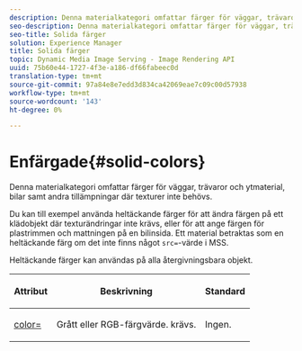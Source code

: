 ```yaml
---
description: Denna materialkategori omfattar färger för väggar, trävaror och ytmaterial, bilar samt andra tillämpningar där texturer inte behövs.
seo-description: Denna materialkategori omfattar färger för väggar, trävaror och ytmaterial, bilar samt andra tillämpningar där texturer inte behövs.
seo-title: Solida färger
solution: Experience Manager
title: Solida färger
topic: Dynamic Media Image Serving - Image Rendering API
uuid: 75b60e44-1727-4f3e-a186-df66fabeec0d
translation-type: tm+mt
source-git-commit: 97a84e8e7edd3d834ca42069eae7c09c00d57938
workflow-type: tm+mt
source-wordcount: '143'
ht-degree: 0%

---
```



# Enfärgade{#solid-colors}

Denna materialkategori omfattar färger för väggar, trävaror och ytmaterial, bilar samt andra tillämpningar där texturer inte behövs.

Du kan till exempel använda heltäckande färger för att ändra färgen på ett klädobjekt där texturändringar inte krävs, eller för att ange färgen för plastrimmen och mattningen på en bilinsida. Ett material betraktas som en heltäckande färg om det inte finns något `src=`-värde i MSS.

Heltäckande färger kan användas på alla återgivningsbara objekt.

<table id="table_9245240311A44659A74C7A5EDD7D1503"> 
 <thead> 
  <tr> 
   <th colname="col1" class="entry"> <p>Attribut </p> </th> 
   <th colname="col2" class="entry"> <p>Beskrivning </p> </th> 
   <th colname="col3" class="entry"> <p>Standard </p> </th> 
  </tr> 
 </thead>
 <tbody> 
  <tr> 
   <td colname="col1"> <p> <a href="../../../../../../ir-api/http-protocol/image-rendering-api-ref/c-ir-http-protocol-ref/c-ir-http-protocol-command-reference/r-ir-http-color.md#reference-ea3cba9edfe94dbab86d8f123a9ed0aa" type="reference" format="dita" scope="local"> <span class="codeph"> color=  </span> </a> </p> </td> 
   <td colname="col2"> <p> Grått eller RGB-färgvärde. krävs. </p> </td> 
   <td colname="col3"> <p>Ingen. </p> </td> 
  </tr> 
 </tbody> 
</table>

